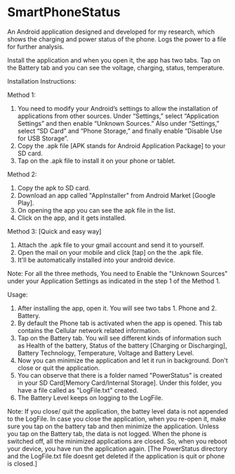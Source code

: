 # SmartPhoneStatus
An Android application designed and developed for my research, which shows the charging and power status of the phone. Logs the power to a file for further analysis.

Install the application and when you open it, the app has two tabs. Tap on the Battery tab and you can see the voltage, charging, status, temperature.

Installation Instructions:

Method 1:

1. You need to modify your Android’s settings to allow the installation of applications from other sources. Under “Settings,” select “Application Settings” and then enable “Unknown Sources.” Also under “Settings,” select “SD Card” and “Phone Storage,” and finally enable “Disable Use for USB Storage”.
2. Copy the .apk file [APK stands for Android Application Package] to your SD card.
3. Tap on the .apk file to install it on your phone or tablet.

Method 2:

1. Copy the apk to SD card.
2. Download an app called "AppInstaller" from Android Market [Google Play].
3. On opening the app you can see the apk file in the list.
4. Click on the app, and it gets installed.

Method 3: [Quick and easy way]

1. Attach the .apk file to your gmail account and send it to yourself.
2. Open the mail on your mobile and click [tap] on the the .apk file. 
3. It'll be automatically installed into your android device.


Note: For all the three methods, You need to Enable the "Unknown Sources" under your Application Settings as indicated in the step 1 of the Method 1.


Usage:

1. After installing the app, open it. You will see two tabs 1. Phone and 2. Battery.
2. By default the Phone tab is activated when the app is opened. This tab contains the Cellular network related information.
3. Tap on the Battery tab. You will see different kinds of information such as Health of the battery, Status of the battery [Charging or Discharging], Battery Technology, Temperature, Voltage and Battery Level. 
4. Now you can minimize the application and let it run in background. Don't close or quit the application. 
5. You can observe that there is a folder named "PowerStatus" is created in your SD Card[Memory Card/Internal Storage]. Under this folder, you have a file called as "LogFile.txt" created.
6. The Battery Level keeps on logging to the LogFile.

Note: If you close/ quit the application, the battey level data is not appended to the LogFile. In case you close the application, when you re-open it, make sure you tap on the battery tab and then minimize the application. Unless you tap on the Battery tab, the data is not logged. When the phone is switched off, all the minimized applications are closed. So, when you reboot your device, you have run the application again. [The PowerStatus directory and the LogFile.txt file doesnt get deleted if the application is quit or phone is closed.]
